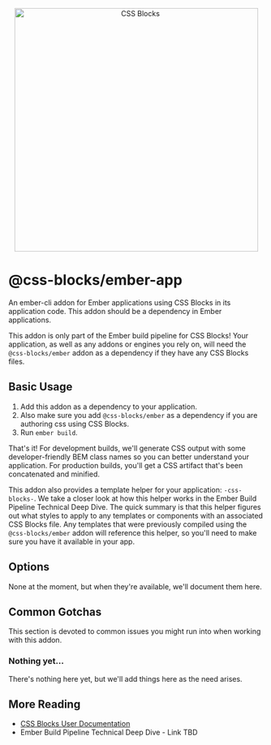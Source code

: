 <p align="center">
  <img alt="CSS Blocks" width="480px" src="http://css-blocks.com/static/media/wordmark-animated.012177e4.svg" />
</p>

# @css-blocks/ember-app

An ember-cli addon for Ember applications using CSS Blocks in its application code. This addon should be a dependency in Ember applications.

This addon is only part of the Ember build pipeline for CSS Blocks! Your application, as well as any addons or engines you rely on, will need the `@css-blocks/ember` addon as a dependency if they have any CSS Blocks files.

## Basic Usage

1. Add this addon as a dependency to your application.
2. Also make sure you add `@css-blocks/ember` as a dependency if you are authoring css using CSS Blocks.
3. Run `ember build`.

That's it! For development builds, we'll generate CSS output with some developer-friendly BEM class names so you can better understand your application. For production builds, you'll get a CSS artifact that's been concatenated and minified.

This addon also provides a template helper for your application: `-css-blocks-`. We take a closer look at how this helper works in the Ember Build Pipeline Technical Deep Dive. The quick summary is that this helper figures out what styles to apply to any templates or components with an associated CSS Blocks file. Any templates that were previously compiled using the `@css-blocks/ember` addon will reference this helper, so you'll need to make sure you have it available in your app.

## Options

None at the moment, but when they're available, we'll document them here.

## Common Gotchas

This section is devoted to common issues you might run into when working with this addon.

### Nothing yet...

There's nothing here yet, but we'll add things here as the need arises.

## More Reading

- [CSS Blocks User Documentation](https://css-blocks.com/)
- Ember Build Pipeline Technical Deep Dive - Link TBD